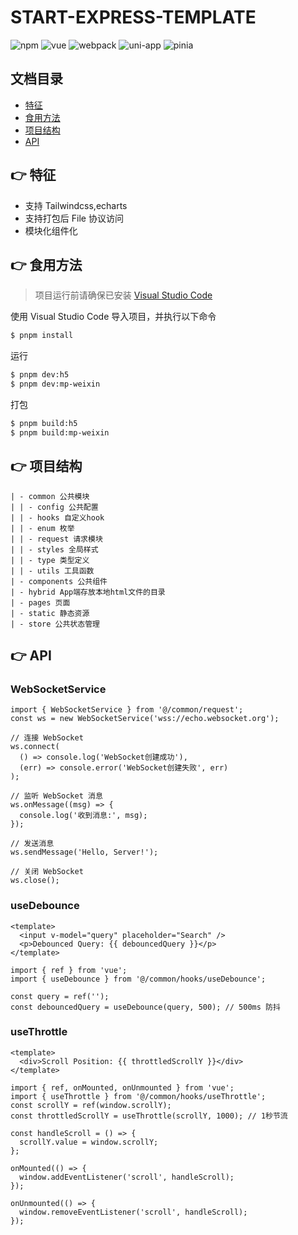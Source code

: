 # START-EXPRESS-TEMPLATE

![npm](https://img.shields.io/badge/node-v18.19.0-brightgreen)
![vue](https://img.shields.io/badge/vue-3-%2341b883)
![webpack](https://img.shields.io/badge/bulid-vite-brightgreen)
![uni-app](https://img.shields.io/badge/uniapp-latest-%2341b883)
![pinia](https://img.shields.io/badge/pinia-latest-f5d86c)
<br/>

## 文档目录

- [特征](#特征)
- [食用方法](#食用方法)
- [项目结构](#项目结构)
- [API](#API)

## 👉 特征

- 支持 Tailwindcss,echarts
- 支持打包后 File 协议访问
- 模块化组件化

## 👉 食用方法

> 项目运行前请确保已安装 [Visual Studio Code](https://code.visualstudio.com/download)

使用 Visual Studio Code 导入项目，并执行以下命令

```bash
$ pnpm install
```

运行

```bash
$ pnpm dev:h5
$ pnpm dev:mp-weixin
```

打包

```bash
$ pnpm build:h5
$ pnpm build:mp-weixin
```

## 👉 项目结构

```
| - common 公共模块
| | - config 公共配置
| | - hooks 自定义hook
| | - enum 枚举
| | - request 请求模块
| | - styles 全局样式
| | - type 类型定义
| | - utils 工具函数
| - components 公共组件
| - hybrid App端存放本地html文件的目录
| - pages 页面
| - static 静态资源
| - store 公共状态管理
```

## 👉 API

### WebSocketService

```
import { WebSocketService } from '@/common/request';
const ws = new WebSocketService('wss://echo.websocket.org');

// 连接 WebSocket
ws.connect(
  () => console.log('WebSocket创建成功'),
  (err) => console.error('WebSocket创建失败', err)
);

// 监听 WebSocket 消息
ws.onMessage((msg) => {
  console.log('收到消息:', msg);
});

// 发送消息
ws.sendMessage('Hello, Server!');

// 关闭 WebSocket
ws.close();
```

### useDebounce

```
<template>
  <input v-model="query" placeholder="Search" />
  <p>Debounced Query: {{ debouncedQuery }}</p>
</template>

import { ref } from 'vue';
import { useDebounce } from '@/common/hooks/useDebounce';

const query = ref('');
const debouncedQuery = useDebounce(query, 500); // 500ms 防抖
```

### useThrottle

```
<template>
  <div>Scroll Position: {{ throttledScrollY }}</div>
</template>

import { ref, onMounted, onUnmounted } from 'vue';
import { useThrottle } from '@/common/hooks/useThrottle';
const scrollY = ref(window.scrollY);
const throttledScrollY = useThrottle(scrollY, 1000); // 1秒节流

const handleScroll = () => {
  scrollY.value = window.scrollY;
};

onMounted(() => {
  window.addEventListener('scroll', handleScroll);
});

onUnmounted(() => {
  window.removeEventListener('scroll', handleScroll);
});
```
